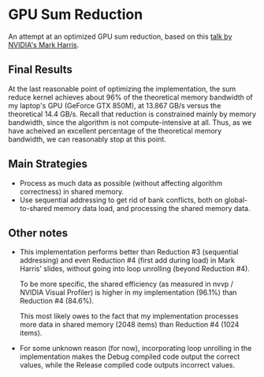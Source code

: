 # GPU Sum Reduction

An attempt at an optimized GPU sum reduction, based on this [talk by NVIDIA's Mark Harris](http://developer.download.nvidia.com/compute/cuda/1.1-Beta/x86_website/projects/reduction/doc/reduction.pdf).

## Final Results
At the last reasonable point of optimizing the implementation, the sum reduce kernel achieves about 96% of the theoretical memory bandwidth of my laptop's GPU (GeForce GTX 850M), at 13.867 GB/s versus the theoretical 14.4 GB/s. Recall that reduction is constrained mainly by memory bandwidth, since the algorithm is not compute-intensive at all. Thus, as we have acheived an excellent percentage of the theoretical memory bandwidth, we can reasonably stop at this point.

## Main Strategies
- Process as much data as possible (without affecting algorithm correctness) in shared memory.
- Use sequential addressing to get rid of bank conflicts, both on global-to-shared memory data load, and processing the shared memory data.

## Other notes
- This implementation performs better than Reduction #3 (sequential addressing) and even Reduction #4 (first add during load) in Mark Harris' slides, without going into loop unrolling (beyond Reduction #4). 

   To be more specific, the shared efficiency (as measured in nvvp / NVIDIA Visual Profiler) is higher in my implementation (96.1%) than Reduction #4 (84.6%).

   This most likely owes to the fact that my implementation processes more data in shared memory (2048 items) than Reduction #4 (1024 items).
   
- For some unknown reason (for now), incorporating loop unrolling in the implementation makes the Debug compiled code output the correct values, while the Release compiled code outputs incorrect values.
